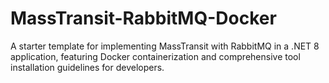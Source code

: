 # MassTransit-RabbitMQ-Docker
A starter template for implementing MassTransit with RabbitMQ in a .NET 8 application, featuring Docker containerization and comprehensive tool installation guidelines for developers.
